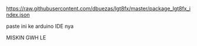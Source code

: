 https://raw.githubusercontent.com/dbuezas/lgt8fx/master/package_lgt8fx_index.json

paste ini ke arduino IDE nya

MISKIN GWH LE
